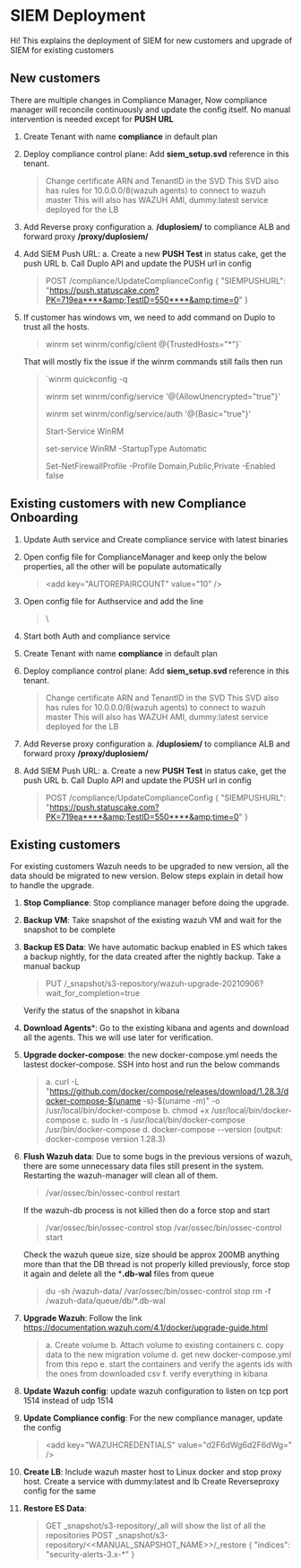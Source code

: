 # SIEM Deployment

Hi! This explains the deployment of SIEM for new customers and upgrade of SIEM for existing customers


## New customers
There are multiple changes in Compliance Manager, Now compliance manager will reconcile continuously and update the config itself. No manual intervention is needed except for **PUSH URL**


1. Create Tenant with name **compliance** in default plan
2. Deploy compliance control plane: Add **siem_setup.svd** reference in this tenant.
	> Change certificate ARN and TenantID in the SVD
	    This SVD also has rules for 10.0.0.0/8(wazuh agents) to connect to wazuh master
    	This will also has WAZUH AMI, dummy:latest service deployed for the LB 

3. Add Reverse proxy configuration
	a. **/duplosiem/**  to compliance ALB and forward proxy **/proxy/duplosiem/**

4. Add SIEM Push URL:
	a. Create a new **PUSH Test**  in status cake, get the push URL
	b. Call Duplo API and update the PUSH url in config
	> POST /compliance/UpdateComplianceConfig
		{
		"SIEMPUSHURL": "https://push.statuscake.com?PK=719ea****&amp;TestID=550****&amp;time=0"
		}
5. If customer has windows vm, we need to add command on Duplo to trust all the hosts.
	> winrm set winrm/config/client @{TrustedHosts="*"}`
	
	That will mostly fix the issue if the winrm commands still fails then run 	
	> `winrm quickconfig -q
	> 
	> winrm set winrm/config/service '@{AllowUnencrypted="true"}'
	> 
	> winrm set winrm/config/service/auth '@{Basic="true"}'
	> 
	> Start-Service WinRM
	>
	> set-service WinRM -StartupType Automatic	
	>
	> Set-NetFirewallProfile -Profile Domain,Public,Private -Enabled false



## Existing customers with new Compliance Onboarding
1. Update Auth service and Create compliance service with latest binaries
2. Open config file for ComplianceManager and keep only the below properties, all the other will be populate automatically
	> \<add key="AUTOREPAIRCOUNT" value="10" />
	<add key="WAZUHCREDENTIALS" value="d2F6dWg6d2F6dWg=" />
	<add key="WAZUHUIURL" value="/proxy/duplosiem/app/wazuh" />
	<add key="RESETCONFIG" value="true" />
3. Open config file for Authservice and add the line 
	> \ <add key="COMPLIANCEENDPOINT" value="http://127.0.0.1:40030" />
4. Start both Auth and compliance service
5. Create Tenant with name **compliance** in default plan
6. Deploy compliance control plane: Add **siem_setup.svd** reference in this tenant.
	> Change certificate ARN and TenantID in the SVD
	    This SVD also has rules for 10.0.0.0/8(wazuh agents) to connect to wazuh master
    	This will also has WAZUH AMI, dummy:latest service deployed for the LB 

7. Add Reverse proxy configuration
	a. **/duplosiem/**  to compliance ALB and forward proxy **/proxy/duplosiem/**
	
8. Add SIEM Push URL:
	a. Create a new **PUSH Test**  in status cake, get the push URL
	b. Call Duplo API and update the PUSH url in config
	> POST /compliance/UpdateComplianceConfig
		{
		"SIEMPUSHURL": "https://push.statuscake.com?PK=719ea****&amp;TestID=550****&amp;time=0"
		}

## Existing customers

For existing customers Wazuh needs to be upgraded to new version, all the data should be migrated to new version. Below steps explain in detail how to handle the upgrade.

1. **Stop Compliance**: Stop compliance manager before doing the upgrade.
2. **Backup VM**: Take snapshot of the existing wazuh VM and wait for the snapshot to be complete
3. **Backup ES Data**: We have automatic backup enabled in ES which takes a backup nightly, for the data created after the nightly backup. Take a manual backup 
	> PUT /_snapshot/s3-repository/wazuh-upgrade-20210906?wait_for_completion=true

	Verify the status of the snapshot in kibana
4. **Download Agents***: Go to the existing kibana and agents and download all the agents. This we will use later for verification. 	
5. **Upgrade docker-compose**: the new docker-compose.yml needs the lastest docker-compose. SSH into host and run the below commands
	> a. curl -L "https://github.com/docker/compose/releases/download/1.28.3/docker-compose-$(uname -s)-$(uname -m)" -o /usr/local/bin/docker-compose
	> b. chmod +x /usr/local/bin/docker-compose
	> c. sudo ln -s /usr/local/bin/docker-compose /usr/bin/docker-compose
	> d. docker-compose --version (output: docker-compose version 1.28.3)

6. **Flush Wazuh data**: Due to some bugs in the previous versions of wazuh, there are some unnecessary data files still present in the system. Restarting the wazuh-manager will clean all of them.
	> /var/ossec/bin/ossec-control restart
	
	If the wazuh-db process is not killed then do a force stop and start
	> /var/ossec/bin/ossec-control stop
		/var/ossec/bin/ossec-control start

	Check the wazuh queue size, size should be approx 200MB anything more than that the DB thread is not properly killed previously, force stop it again and delete all the ***.db-wal** files from queue
	> du -sh /wazuh-data/
		/var/ossec/bin/ossec-control stop
		rm -f /wazuh-data/queue/db/*.db-wal

6. **Upgrade Wazuh**: Follow the link https://documentation.wazuh.com/4.1/docker/upgrade-guide.html
	>  a. Create volume
		b. Attach volume to existing containers
		c. copy data to the new migration volume
		d. get new docker-compose.yml from this repo 
		e. start the containers and verify the agents ids with the ones from downloaded csv	
		f. verify everything in kibana	
7. **Update Wazuh config**: update wazuh configuration to listen on tcp port 1514 instead of udp 1514	
	
8. **Update Compliance config**: For the new compliance manager, update the config 
	>  \<add key="WAZUHCREDENTIALS" value="d2F6dWg6d2F6dWg=" /> 
9. **Create LB**: Include wazuh master host to Linux docker and stop proxy host. Create a service with dummy:latest and lb
	Create Reverseproxy config for the same	
10. **Restore ES Data**: 
	> GET _snapshot/s3-repository/_all will show the list of all the repositories
	> POST _snapshot/s3-repository/<<MANUAL_SNAPSHOT_NAME>>/_restore
	  {
	  	"indices": "security-alerts-3.x-*"
	  }	
